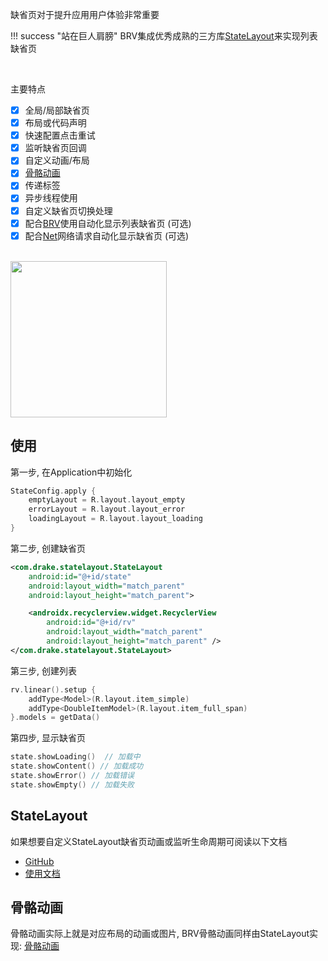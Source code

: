 缺省页对于提升应用用户体验非常重要

!!! success "站在巨人肩膀"
    BRV集成优秀成熟的三方库[StateLayout](https://github.com/liangjingkanji/StateLayout)来实现列表缺省页

<br>

主要特点

- [x] 全局/局部缺省页
- [x] 布局或代码声明
- [x] 快速配置点击重试
- [x] 监听缺省页回调
- [x] 自定义动画/布局
- [x] [骨骼动画](https://liangjingkanji.github.io/StateLayout/skeleton/)
- [x] 传递标签
- [x] 异步线程使用
- [x] 自定义缺省页切换处理
- [x] 配合[BRV](https://github.com/liangjingkanji/BRV/)使用自动化显示列表缺省页 (可选)
- [x] 配合[Net](https://github.com/liangjingkanji/Net/)网络请求自动化显示缺省页 (可选)

<br>

<img src="https://i.loli.net/2021/08/14/cliN9VtnAfjb1Z4.gif" width="250"/>


## 使用

第一步, 在Application中初始化

```kotlin
StateConfig.apply {
    emptyLayout = R.layout.layout_empty
    errorLayout = R.layout.layout_error
    loadingLayout = R.layout.layout_loading
}
```

第二步, 创建缺省页

```xml
<com.drake.statelayout.StateLayout
    android:id="@+id/state"
    android:layout_width="match_parent"
    android:layout_height="match_parent">

    <androidx.recyclerview.widget.RecyclerView
        android:id="@+id/rv"
        android:layout_width="match_parent"
        android:layout_height="match_parent" />
</com.drake.statelayout.StateLayout>
```

第三步, 创建列表

```kotlin
rv.linear().setup {
    addType<Model>(R.layout.item_simple)
    addType<DoubleItemModel>(R.layout.item_full_span)
}.models = getData()
```

第四步, 显示缺省页
```kotlin
state.showLoading()  // 加载中
state.showContent() // 加载成功
state.showError() // 加载错误
state.showEmpty() // 加载失败
```

## StateLayout

如果想要自定义StateLayout缺省页动画或监听生命周期可阅读以下文档

- [GitHub](https://github.com/liangjingkanji/StateLayout/)
- [使用文档](https://liangjingkanji.github.io/StateLayout)

## 骨骼动画

骨骼动画实际上就是对应布局的动画或图片, BRV骨骼动画同样由StateLayout实现: [骨骼动画](https://liangjingkanji.github.io/StateLayout/skeleton/)